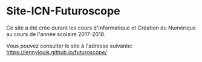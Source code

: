 # Site-ICN-Futuroscope
Ce site a été crée durant les cours d'Informatique et Création du Numérique au cours de l'année scolaire 2017-2018.

Vous pouvez consulter le site à l'adresse suivante: https://lennylouis.github.io/futuroscope/
